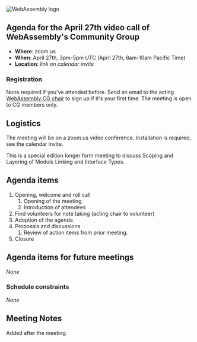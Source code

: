 ![WebAssembly logo](/images/WebAssembly.png)

## Agenda for the April 27th video call of WebAssembly's Community Group

- **Where**: zoom.us
- **When**: April 27th, 3pm-5pm UTC (April 27th, 8am-10am Pacific Time)
- **Location**: *link on calendar invite*

### Registration

None required if you've attended before. Send an email to the acting [WebAssembly CG chair](mailto:webassembly-cg-chair@chromium.org)
to sign up if it's your first time. The meeting is open to CG members only.

## Logistics

The meeting will be on a zoom.us video conference.
Installation is required, see the calendar invite.

This is a special edition longer form meeting to discuss Scoping and Layering of Module Linking and Interface Types.

## Agenda items

1. Opening, welcome and roll call
    1. Opening of the meeting
    1. Introduction of attendees
1. Find volunteers for note taking (acting chair to volunteer)
1. Adoption of the agenda
1. Proposals and discussions
    1. Review of action items from prior meeting.
1. Closure

## Agenda items for future meetings

*None*

### Schedule constraints

*None*

## Meeting Notes

Added after the meeting.
